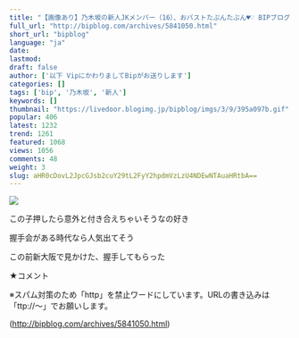 ```yaml
---
title: "【画像あり】乃木坂の新人JKメンバー（16）、おバストたぷんたぷん♥♡ BIPブログ"
full_url: "http://bipblog.com/archives/5841050.html"
short_url: "bipblog"
language: "ja"
date: 
lastmod: 
draft: false
author: ['以下 VipにかわりましてBipがお送りします']
categories: []
tags: ['bip', '乃木坂', '新人']
keywords: []
thumbnail: "https://livedoor.blogimg.jp/bipblog/imgs/3/9/395a097b.gif"
popular: 406
latest: 1232
trend: 1261
featured: 1068
views: 1056
comments: 48
weight: 3
slug: aHR0cDovL2JpcGJsb2cuY29tL2FyY2hpdmVzLzU4NDEwNTAuaHRtbA==
---
```


![](https://livedoor.blogimg.jp/bipblog/imgs/3/9/395a097b.gif)

<div><p>この子押したら意外と付き合えちゃいそうなの好き</p><p>握手会がある時代なら人気出てそう</p><p>この前新大阪で見かけた、握手してもらった</p><p class='meiryo'>★コメント</p><p class='center'><p class='kyakuchu center'>※スパム対策のため「http」を禁止ワードにしています。URLの書き込みは「ttp://～」でお願いします。</p></p> </div>

(http://bipblog.com/archives/5841050.html)
